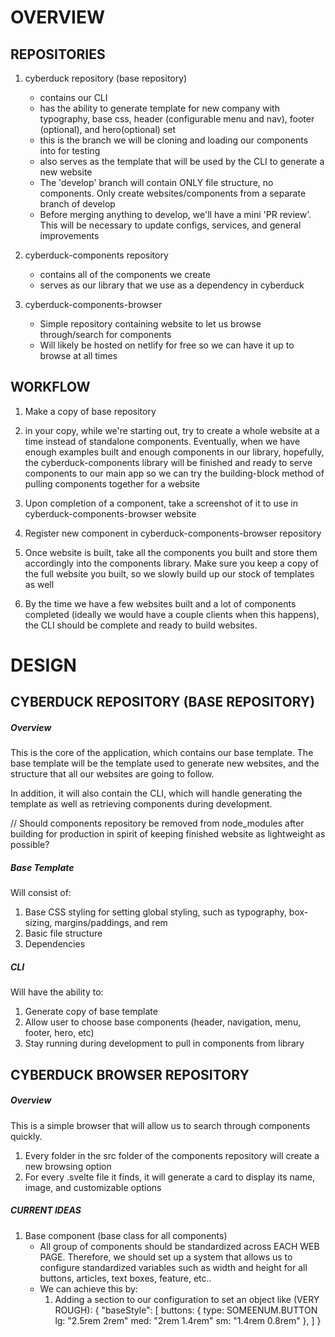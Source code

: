 


# OVERVIEW



## REPOSITORIES

1. cyberduck repository (base repository)
    - contains our CLI
    - has the ability to generate template for new company with typography, base css, header (configurable menu and nav), footer (optional), and hero(optional) set
    - this is the branch we will be cloning and loading our components into for testing
    - also serves as the template that will be used by the CLI to generate a new website
    - The 'develop' branch will contain ONLY file structure, no components. Only create websites/components from a separate branch of develop
    - Before merging anything to develop, we'll have a mini 'PR review'. This will be necessary to update configs, services, and general improvements

2. cyberduck-components repository
    - contains all of the components we create
    - serves as our library that we use as a dependency in cyberduck

3. cyberduck-components-browser
    - Simple repository containing website to let us browse through/search for components
    - Will likely be hosted on netlify for free so we can have it up to browse at all times

## WORKFLOW 

1. Make a copy of base repository

2. in your copy, while we're starting out, try to create a whole website at a time instead of standalone components. Eventually, when we have enough examples built and enough components in our library, hopefully, the cyberduck-components library will be finished and ready to serve components to our main app so we can try the building-block method of pulling components together for a website

3. Upon completion of a component, take a screenshot of it to use in cyberduck-components-browser website

4. Register new component in cyberduck-components-browser repository

3. Once website is built, take all the components you built and store them accordingly into the components library. Make sure you keep a copy of the full website you built, so we slowly build up our stock of templates as well

4. By the time we have a few websites built and a lot of components completed (ideally we would have a couple clients when this happens), the CLI should be complete and ready to build websites.




# DESIGN




## CYBERDUCK REPOSITORY (BASE REPOSITORY)

##### Overview

This is the core of the application, which contains our base template. The base template will be the template used to generate 
new websites, and the structure that all our websites are going to follow.

In addition, it will also contain the CLI, which will handle generating the template as well as retrieving components during development.

// Should components repository be removed from node_modules after building for production in spirit of keeping finished website as lightweight as possible?

##### Base Template

Will consist of: 
1. Base CSS styling for setting global styling, such as typography, box-sizing, margins/paddings, and rem
2. Basic file structure
3. Dependencies

##### CLI

Will have the ability to:
1. Generate copy of base template
2. Allow user to choose base components (header, navigation, menu, footer, hero, etc)
3. Stay running during development to pull in components from library





## CYBERDUCK BROWSER REPOSITORY

##### Overview

This is a simple browser that will allow us to search through components quickly.

1. Every folder in the src folder of the components repository will create a new browsing option
2. For every .svelte file it finds, it will generate a card to display its name, image, and customizable options



##### CURRENT IDEAS

1. Base component (base class for all components)
    - All group of components should be standardized across EACH WEB PAGE. Therefore, we should set up a system that allows us to
    configure standardized variables such as width and height for all buttons, articles, text boxes, feature, etc..
    - We can achieve this by:
        1. Adding a section to our configuration to set an object like (VERY ROUGH): 
        {
            "baseStyle": [
                buttons: {
                    type: SOMEENUM.BUTTON
                    lg: "2.5rem 2rem"
                    med: "2rem 1.4rem"
                    sm: "1.4rem 0.8rem"
                },
            ]
        }
